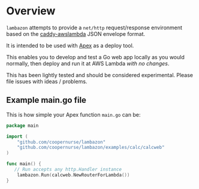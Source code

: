 
# Overview

`lambazon` attempts to provide a `net/http` request/response environment
based on the [caddy-awslambda](https://github.com/coopernurse/caddy-awslambda)
JSON envelope format.

It is intended to be used with [Apex](http://apex.run/) as a deploy tool.

This enables you to develop and test a Go web app locally as you would normally,
then deploy and run it at AWS Lambda *with no changes*.

This has been lightly tested and should be considered experimental.
Please file issues with ideas / problems.

## Example main.go file

This is how simple your Apex function `main.go` can be:

```go
package main

import (
	"github.com/coopernurse/lambazon"
	"github.com/coopernurse/lambazon/examples/calc/calcweb"
)

func main() {
   // Run accepts any http.Handler instance
	lambazon.Run(calcweb.NewRouterForLambda())
}
```
